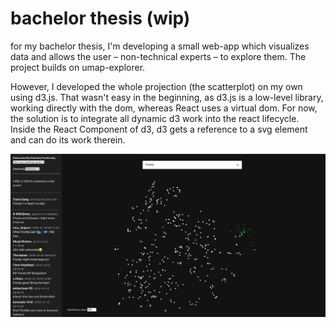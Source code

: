 # bachelor thesis (wip)

for my bachelor thesis, I'm developing a small web-app which visualizes data and allows the user – non-technical experts – to explore them. The project builds on umap-explorer.

However, I developed the whole projection (the scatterplot) on my own using d3.js. That wasn't easy in the beginning, as d3.js is a low-level library, working directly with the dom, whereas React uses a virtual dom. For now, the solution is to integrate all dynamic d3 work into the react lifecycle. Inside the React Component of d3, d3 gets a reference to a svg element and can do its work therein.


![1](https://github.com/defo10/CodeSamples/blob/main/bachelor_excerpt/Screen%20Shot%202021-01-08%20at%2017.39.08.png)
